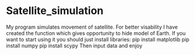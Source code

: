 # Satellite_simulation
My program simulates movement of satellite. For better visability I have created the function which gives opportunity to hide model of Earth.
If you want to start using it you should just install libraries:
pip install matplotlib
pip install numpy
pip install scypy
Then input data and enjoy
